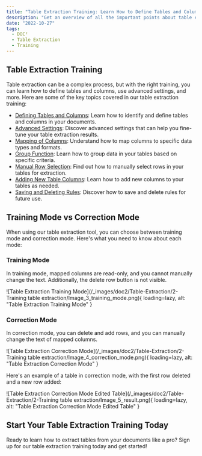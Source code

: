 ```yaml
---
title: "Table Extraction Training: Learn How to Define Tables and Columns"
description: "Get an overview of all the important points about table extraction training, including defining tables and columns, advanced settings, mapping of columns, group function, manual row selection, adding new table columns, and saving and deleting rules."
date: "2022-10-27"
tags:
  - DOC²
  - Table Extraction
  - Training
---
```


## Table Extraction Training

Table extraction can be a complex process, but with the right training, you can learn how to define tables and columns, use advanced settings, and more. Here are some of the key topics covered in our table extraction training:

- [Defining Tables and Columns](/doc2/table-extraction/define-table-and-columns/): Learn how to identify and define tables and columns in your documents.
- [Advanced Settings](/doc2/table-extraction/advanced-settings/): Discover advanced settings that can help you fine-tune your table extraction results.
- [Mapping of Columns](/doc2/table-extraction/mapping-of-columns/): Understand how to map columns to specific data types and formats.
- [Group Function](/doc2/table-extraction/group-function/): Learn how to group data in your tables based on specific criteria.
- [Manual Row Selection](/doc2/table-extraction/manual-row-selection/): Find out how to manually select rows in your tables for extraction.
- [Adding New Table Columns](/doc2/table-extraction/add-new-table-column/): Learn how to add new columns to your tables as needed.
- [Saving and Deleting Rules](/doc2/table-extraction/save-rules-and-delete-rules/): Discover how to save and delete rules for future use.

## Training Mode vs Correction Mode

When using our table extraction tool, you can choose between training mode and correction mode. Here's what you need to know about each mode:

### Training Mode

In training mode, mapped columns are read-only, and you cannot manually change the text. Additionally, the delete row button is not visible.

![Table Extraction Training Mode](/_images/doc2/Table-Extraction/2-Training table extraction/Image_3_training_mode.png){ loading=lazy, alt: "Table Extraction Training Mode" }

### Correction Mode

In correction mode, you can delete and add rows, and you can manually change the text of mapped columns.

![Table Extraction Correction Mode](/_images/doc2/Table-Extraction/2-Training table extraction/Image_4_correction_mode.png){ loading=lazy, alt: "Table Extraction Correction Mode" }

Here's an example of a table in correction mode, with the first row deleted and a new row added:

![Table Extraction Correction Mode Edited Table](/_images/doc2/Table-Extraction/2-Training table extraction/Image_5_result.png){ loading=lazy, alt: "Table Extraction Correction Mode Edited Table" }

## Start Your Table Extraction Training Today

Ready to learn how to extract tables from your documents like a pro? Sign up for our table extraction training today and get started! 
